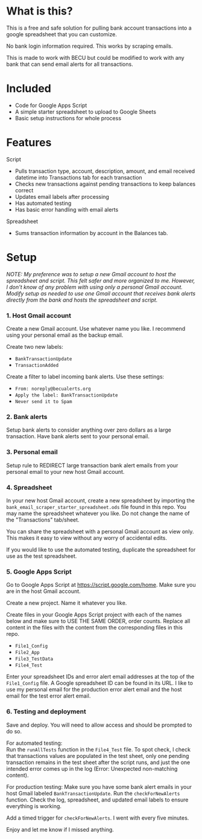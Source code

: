 # What is this?

This is a free and safe solution for pulling bank account transactions into a google spreadsheet that you can customize.

No bank login information required.  This works by scraping emails.

This is made to work with BECU but could be modified to work with any bank that can send email alerts for all transactions.

# Included

- Code for Google Apps Script
- A simple starter spreadsheet to upload to Google Sheets
- Basic setup instructions for whole process

# Features

Script
- Pulls transaction type, account, description, amount, and email received datetime into Transactions tab for each transaction
- Checks new transactions against pending transactions to keep balances correct
- Updates email labels after processing
- Has automated testing
- Has basic error handling with email alerts

Spreadsheet
- Sums transaction information by account in the Balances tab.


# Setup


_NOTE: My preference was to setup a new Gmail account to host the spreadsheet and script. This felt safer and more organized to me.  However, I don't know of any problem with using only a personal Gmail account.  Modify setup as needed to use one Gmail account that receives bank alerts directly from the bank and hosts the spreadsheet and script._

### 1. Host Gmail account
Create a new Gmail account.  Use whatever name you like.  I recommend using your personal email as the backup email.

Create two new labels:
- `BankTransactionUpdate`
- `TransactionAdded`

Create a filter to label incoming bank alerts.  Use these settings:
- `From: noreply@becualerts.org`
- `Apply the label: BankTransactionUpdate`
- `Never send it to Spam`

### 2. Bank alerts
Setup bank alerts to consider anything over zero dollars as a large transaction.  Have bank alerts sent to your personal email.

### 3. Personal email
Setup rule to REDIRECT large transaction bank alert emails from your personal email to your new host Gmail account.

### 4. Spreadsheet
In your new host Gmail account, create a new spreadsheet by importing the `bank_email_scraper_starter_spreadsheet.ods` file found in this repo.  You may name the spreadsheet whatever you like.  Do not change the name of the "Transactions" tab/sheet.

You can share the spreadsheet with a personal Gmail account as view only.  This makes it easy to view without any worry of accidental edits.

If you would like to use the automated testing, duplicate the spreadsheet for use as the test spreadsheet.

### 5. Google Apps Script
Go to Google Apps Script at https://script.google.com/home.  Make sure you are in the host Gmail account.

Create a new project. Name it whatever you like.

Create files in your Google Apps Script project with each of the names below and make sure to USE THE SAME ORDER, order counts. Replace all content in the files with the content from the corresponding files in this repo.
- `File1_Config`
- `File2_App`
- `File3_TestData`
- `File4_Test`

Enter your spreadsheet IDs and error alert email addresses at the top of the `File1_Config` file.  A Google spreadsheet ID can be found in its URL. I like to use my personal email for the production error alert email and the host email for the test error alert email.

### 6. Testing and deployment

Save and deploy.  You will need to allow access and should be prompted to do so.

For automated testing:<br>
Run the `runAllTests` function in the `File4_Test` file.  To spot check, I check that transactions values are populated in the test sheet, only one pending transaction remains in the test sheet after the script runs, and just the one intended error comes up in the log (Error: Unexpected non-matching content).

For production testing:
Make sure you have some bank alert emails in your host Gmail labeled `BankTransactionUpdate`.  Run the `checkForNewAlerts` function.  Check the log, spreadsheet, and updated email labels to ensure everything is working.

Add a timed trigger for `checkForNewAlerts`.  I went with every five minutes.

Enjoy and let me know if I missed anything.

